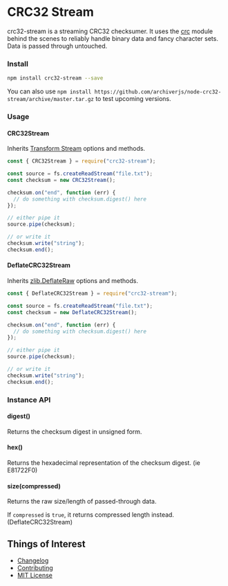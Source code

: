 # CRC32 Stream

crc32-stream is a streaming CRC32 checksumer. It uses the [crc](https://www.npmjs.org/package/crc) module behind the scenes to reliably handle binary data and fancy character sets. Data is passed through untouched.

### Install

```bash
npm install crc32-stream --save
```

You can also use `npm install https://github.com/archiverjs/node-crc32-stream/archive/master.tar.gz` to test upcoming versions.

### Usage

#### CRC32Stream

Inherits [Transform Stream](http://nodejs.org/api/stream.html#stream_class_stream_transform) options and methods.

```js
const { CRC32Stream } = require("crc32-stream");

const source = fs.createReadStream("file.txt");
const checksum = new CRC32Stream();

checksum.on("end", function (err) {
  // do something with checksum.digest() here
});

// either pipe it
source.pipe(checksum);

// or write it
checksum.write("string");
checksum.end();
```

#### DeflateCRC32Stream

Inherits [zlib.DeflateRaw](http://nodejs.org/api/zlib.html#zlib_class_zlib_deflateraw) options and methods.

```js
const { DeflateCRC32Stream } = require("crc32-stream");

const source = fs.createReadStream("file.txt");
const checksum = new DeflateCRC32Stream();

checksum.on("end", function (err) {
  // do something with checksum.digest() here
});

// either pipe it
source.pipe(checksum);

// or write it
checksum.write("string");
checksum.end();
```

### Instance API

#### digest()

Returns the checksum digest in unsigned form.

#### hex()

Returns the hexadecimal representation of the checksum digest. (ie E81722F0)

#### size(compressed)

Returns the raw size/length of passed-through data.

If `compressed` is `true`, it returns compressed length instead. (DeflateCRC32Stream)

## Things of Interest

- [Changelog](https://github.com/archiverjs/node-crc32-stream/releases)
- [Contributing](https://github.com/archiverjs/node-crc32-stream/blob/master/CONTRIBUTING.md)
- [MIT License](https://github.com/archiverjs/node-crc32-stream/blob/master/LICENSE-MIT)
